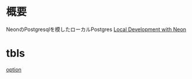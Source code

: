 # 概要

NeonのPostgresqlを模したローカルPostgres
[Local Development with Neon](https://neon.tech/guides/local-development-with-neon)

# tbls

[option](https://tech.arms-soft.co.jp/entry/2024/10/23/090000)

